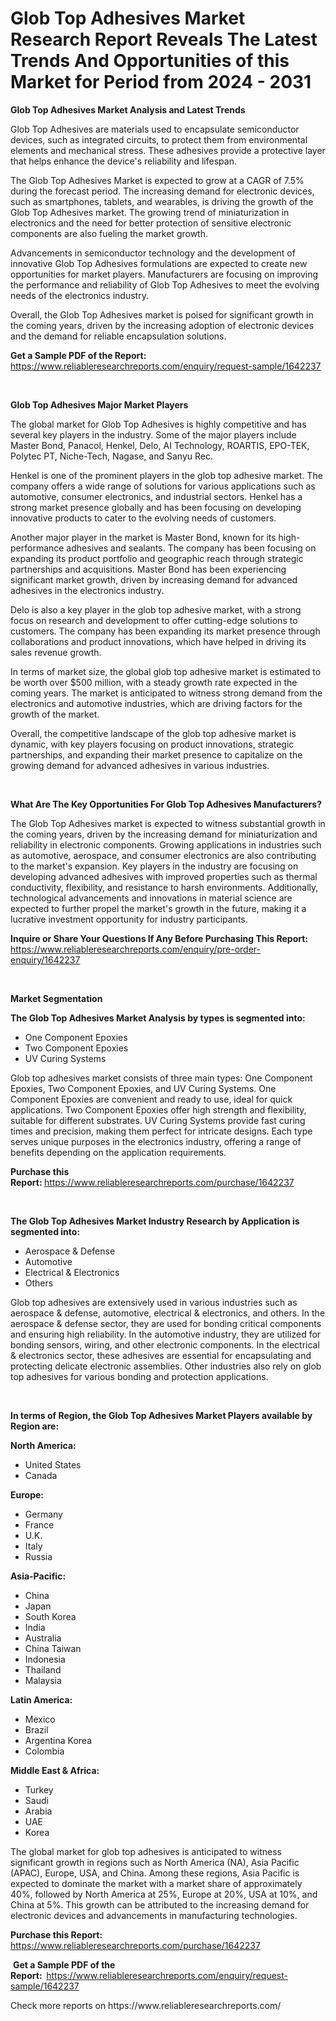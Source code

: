 <p><h1>Glob Top Adhesives Market Research Report Reveals The Latest Trends And Opportunities of this Market for Period from 2024 - 2031</h1></p><p><strong>Glob Top Adhesives Market Analysis and Latest Trends</strong></p>
<p><p>Glob Top Adhesives are materials used to encapsulate semiconductor devices, such as integrated circuits, to protect them from environmental elements and mechanical stress. These adhesives provide a protective layer that helps enhance the device's reliability and lifespan.</p><p>The Glob Top Adhesives Market is expected to grow at a CAGR of 7.5% during the forecast period. The increasing demand for electronic devices, such as smartphones, tablets, and wearables, is driving the growth of the Glob Top Adhesives market. The growing trend of miniaturization in electronics and the need for better protection of sensitive electronic components are also fueling the market growth.</p><p>Advancements in semiconductor technology and the development of innovative Glob Top Adhesives formulations are expected to create new opportunities for market players. Manufacturers are focusing on improving the performance and reliability of Glob Top Adhesives to meet the evolving needs of the electronics industry.</p><p>Overall, the Glob Top Adhesives market is poised for significant growth in the coming years, driven by the increasing adoption of electronic devices and the demand for reliable encapsulation solutions.</p></p>
<p><strong>Get a Sample PDF of the Report:&nbsp;</strong> <a href="https://www.reliableresearchreports.com/enquiry/request-sample/1642237">https://www.reliableresearchreports.com/enquiry/request-sample/1642237</a></p>
<p>&nbsp;</p>
<p><strong>Glob Top Adhesives Major Market Players</strong></p>
<p><p>The global market for Glob Top Adhesives is highly competitive and has several key players in the industry. Some of the major players include Master Bond, Panacol, Henkel, Delo, AI Technology, ROARTIS, EPO-TEK, Polytec PT, Niche-Tech, Nagase, and Sanyu Rec.</p><p>Henkel is one of the prominent players in the glob top adhesive market. The company offers a wide range of solutions for various applications such as automotive, consumer electronics, and industrial sectors. Henkel has a strong market presence globally and has been focusing on developing innovative products to cater to the evolving needs of customers.</p><p>Another major player in the market is Master Bond, known for its high-performance adhesives and sealants. The company has been focusing on expanding its product portfolio and geographic reach through strategic partnerships and acquisitions. Master Bond has been experiencing significant market growth, driven by increasing demand for advanced adhesives in the electronics industry.</p><p>Delo is also a key player in the glob top adhesive market, with a strong focus on research and development to offer cutting-edge solutions to customers. The company has been expanding its market presence through collaborations and product innovations, which have helped in driving its sales revenue growth.</p><p>In terms of market size, the global glob top adhesive market is estimated to be worth over $500 million, with a steady growth rate expected in the coming years. The market is anticipated to witness strong demand from the electronics and automotive industries, which are driving factors for the growth of the market.</p><p>Overall, the competitive landscape of the glob top adhesive market is dynamic, with key players focusing on product innovations, strategic partnerships, and expanding their market presence to capitalize on the growing demand for advanced adhesives in various industries.</p></p>
<p>&nbsp;</p>
<p><strong>What Are The Key Opportunities For Glob Top Adhesives Manufacturers?</strong></p>
<p><p>The Glob Top Adhesives market is expected to witness substantial growth in the coming years, driven by the increasing demand for miniaturization and reliability in electronic components. Growing applications in industries such as automotive, aerospace, and consumer electronics are also contributing to the market's expansion. Key players in the industry are focusing on developing advanced adhesives with improved properties such as thermal conductivity, flexibility, and resistance to harsh environments. Additionally, technological advancements and innovations in material science are expected to further propel the market's growth in the future, making it a lucrative investment opportunity for industry participants.</p></p>
<p><strong>Inquire or Share Your Questions If Any Before Purchasing This Report:</strong> <a href="https://www.reliableresearchreports.com/enquiry/pre-order-enquiry/1642237">https://www.reliableresearchreports.com/enquiry/pre-order-enquiry/1642237</a></p>
<p>&nbsp;</p>
<p><strong>Market Segmentation</strong></p>
<p><strong>The Glob Top Adhesives Market Analysis by types is segmented into:</strong></p>
<p><ul><li>One Component Epoxies</li><li>Two Component Epoxies</li><li>UV Curing Systems</li></ul></p>
<p><p>Glob top adhesives market consists of three main types: One Component Epoxies, Two Component Epoxies, and UV Curing Systems. One Component Epoxies are convenient and ready to use, ideal for quick applications. Two Component Epoxies offer high strength and flexibility, suitable for different substrates. UV Curing Systems provide fast curing times and precision, making them perfect for intricate designs. Each type serves unique purposes in the electronics industry, offering a range of benefits depending on the application requirements.</p></p>
<p><strong>Purchase this Report:&nbsp;</strong><a href="https://www.reliableresearchreports.com/purchase/1642237">https://www.reliableresearchreports.com/purchase/1642237</a></p>
<p>&nbsp;</p>
<p><strong>The Glob Top Adhesives Market Industry Research by Application is segmented into:</strong></p>
<p><ul><li>Aerospace & Defense</li><li>Automotive</li><li>Electrical & Electronics</li><li>Others</li></ul></p>
<p><p>Glob top adhesives are extensively used in various industries such as aerospace & defense, automotive, electrical & electronics, and others. In the aerospace & defense sector, they are used for bonding critical components and ensuring high reliability. In the automotive industry, they are utilized for bonding sensors, wiring, and other electronic components. In the electrical & electronics sector, these adhesives are essential for encapsulating and protecting delicate electronic assemblies. Other industries also rely on glob top adhesives for various bonding and protection applications.</p></p>
<p>&nbsp;</p>
<p><strong>In terms of Region, the Glob Top Adhesives Market Players available by Region are:</strong></p>
<p>
    <p> <strong> North America: </strong>
        <ul>
            <li>United States</li>
            <li>Canada</li>
        </ul>
        </p> 
    <p> <strong> Europe: </strong>
        <ul>
            <li>Germany</li>
            <li>France</li>
            <li>U.K.</li>
            <li>Italy</li>
            <li>Russia</li>
        </ul>
        </p> 
    <p> <strong> Asia-Pacific: </strong>
        <ul>
            <li>China</li>
            <li>Japan</li>
            <li>South Korea</li>
            <li>India</li>
            <li>Australia</li>
            <li>China Taiwan</li>
            <li>Indonesia</li>
            <li>Thailand</li>
            <li>Malaysia</li>
        </ul>
        </p> 
    <p> <strong> Latin America: </strong>
        <ul>
            <li>Mexico</li>
            <li>Brazil</li>
            <li>Argentina Korea</li>
            <li>Colombia</li>
        </ul>
        </p> 
    <p> <strong> Middle East & Africa: </strong>
        <ul>
            <li>Turkey</li>
            <li>Saudi</li>
            <li>Arabia</li>
            <li>UAE</li>
            <li>Korea</li>
        </ul>
    </p>
    </p>
<p><p>The global market for glob top adhesives is anticipated to witness significant growth in regions such as North America (NA), Asia Pacific (APAC), Europe, USA, and China. Among these regions, Asia Pacific is expected to dominate the market with a market share of approximately 40%, followed by North America at 25%, Europe at 20%, USA at 10%, and China at 5%. This growth can be attributed to the increasing demand for electronic devices and advancements in manufacturing technologies.</p></p>
<p><strong>Purchase this Report: </strong><a href="https://www.reliableresearchreports.com/purchase/1642237">https://www.reliableresearchreports.com/purchase/1642237</a></p>
<p>&nbsp;<strong>Get a Sample PDF of the Report:&nbsp;&nbsp;</strong><a href="https://www.reliableresearchreports.com/enquiry/request-sample/1642237">https://www.reliableresearchreports.com/enquiry/request-sample/1642237</a></p>
<p><strong></strong></p>
<p>Check more reports on https://www.reliableresearchreports.com/</p>